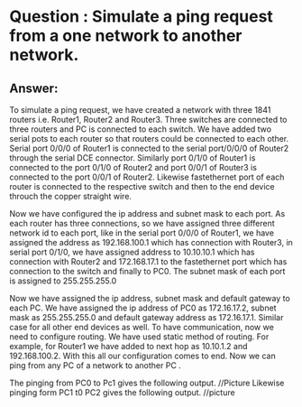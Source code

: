 # Question : Simulate a ping request from a one network to another network.

## Answer:

To simulate a ping request, we have created a network with three 1841 routers i.e. Router1, Router2 and Router3. Three switches are connected to three routers and
PC is connected to each switch. We have added two serial pots to each router so that routers could be connected to each other. Serial port 0/0/0 of Router1 is
connected to the serial port/0/0/0 of Router2 through the serial DCE connector. Similarly port 0/1/0 of Router1 is connected to the port 0/1/0 of Router2 and port
0/0/1 of Router3 is connected to the port 0/0/1 of Router2. Likewise fastethernet port of each router is connected to the respective switch and then to the end device throuch the copper straight wire.

Now we have configured the ip address and subnet mask to each port. As each router has three connections, so we have assigned three different network id to each port, like in the serial port 0/0/0 of Router1, we have assigned the address as 192.168.100.1 which has connection with Router3, in serial port 0/1/0, we have assigned address to 10.10.10.1 which has connection with Router2 and 172.168.17.1 to the fastethernet port which has connection to the switch and finally to PC0. The subnet mask of each port is assigned to 255.255.255.0

Now we have assigned the ip address, subnet mask and default gateway to each PC. We have assigned the ip address of PC0 as 172.16.17.2, subnet mask as 255.255.255.0 and default gateway address as 172.16.17.1. Similar case for all other end devices as well.
To have communication, now we need to configure routing. We have used static method of routing. For example, for Router1 we have added to next hop as 10.10.1.2 and 192.168.100.2. With this all our configuration comes to end. Now we can ping from any PC of a network to another PC .

The pinging from PC0 to Pc1 gives the following output.
//Picture
Likewise pinging form PC1 t0 PC2 gives the following output.
//picture
